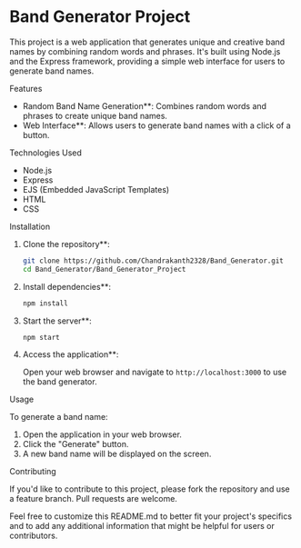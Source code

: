 # Band Generator Project

This project is a web application that generates unique and creative band names by combining random words and phrases. It's built using Node.js and the Express framework, providing a simple web interface for users to generate band names.

Features

- Random Band Name Generation**: Combines random words and phrases to create unique band names.
- Web Interface**: Allows users to generate band names with a click of a button.

Technologies Used

- Node.js
- Express
- EJS (Embedded JavaScript Templates)
- HTML
- CSS

Installation

1. Clone the repository**:

   ```bash
   git clone https://github.com/Chandrakanth2328/Band_Generator.git
   cd Band_Generator/Band_Generator_Project
   ```

2. Install dependencies**:

   ```bash
   npm install
   ```

3. Start the server**:

   ```bash
   npm start
   ```

4. Access the application**:

   Open your web browser and navigate to `http://localhost:3000` to use the band generator.

Usage

To generate a band name:

1. Open the application in your web browser.
2. Click the "Generate" button.
3. A new band name will be displayed on the screen.

Contributing

If you'd like to contribute to this project, please fork the repository and use a feature branch. Pull requests are welcome.


Feel free to customize this README.md to better fit your project's specifics and to add any additional information that might be helpful for users or contributors. 
